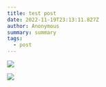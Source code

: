 ```yaml
---
title: test post
date: 2022-11-19T23:13:11.827Z
author: Anonymous
summary: summary
tags:
  - post
---
```

![](/static/img/photo-feb-08-11-09-20-am.jpg)

![](/static/img/photo-mar-01-11-34-33-am.jpg)